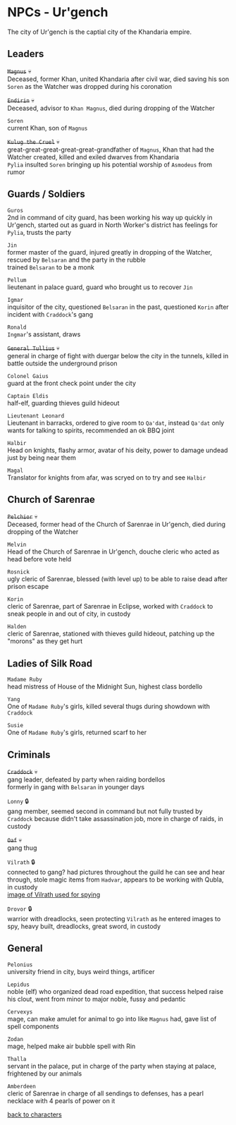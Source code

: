 # NPCs - Ur'gench

The city of Ur'gench is the captial city of the Khandaria empire.  

## Leaders

~~`Magnus`~~ 💀  
Deceased, former Khan, united Khandaria after civil war, died saving his son `Soren` as the Watcher was dropped during his coronation

~~`Endirin`~~ 💀  
Deceased, advisor to `Khan Magnus`, died during dropping of the Watcher  

`Soren`  
current Khan, son of `Magnus`  

~~`Kulug the Cruel`~~ 💀  
 great-great-great-great-great-grandfather of `Magnus`, Khan that had the Watcher created, killed and exiled dwarves from Khandaria  
 `Pylia` insulted `Soren` bringing up his potential worship of `Asmodeus` from rumor    


## Guards / Soldiers

`Guros`  
2nd in command of city guard, has been working his way up quickly in Ur'gench, started out as guard in North Worker's district
has feelings for `Pylia`, trusts the party  

`Jin`  
former master of the guard, injured greatly in dropping of the Watcher, rescued by `Belsaran` and the party in the rubble  
trained `Belsaran` to be a monk  

`Pellum`  
lieutenant in palace guard, guard who brought us to recover `Jin`  

`Igmar`  
inquisitor of the city, questioned `Belsaran` in the past, questioned `Korin` after incident with `Craddock`'s gang  

`Ronald`  
`Ingmar`'s assistant, draws  

~~`General Tullius`~~ 💀  
general in charge of fight with duergar below the city in the tunnels, killed in battle outside the underground prison  

`Colonel Gaius`  
guard at the front check point under the city  

`Captain Eldis`  
half-elf, guarding thieves guild hideout  

`Lieutenant Leonard`  
Lieutenant in barracks, ordered to give room to `Qa'dat`, instead `Qa'dat` only wants for talking to spirits, recommended an ok BBQ joint    

`Halbir`  
Head on knights, flashy armor, avatar of his deity, power to damage undead just by being near them    

`Magal`  
Translator for knights from afar, was scryed on to try and see `Halbir`    


## Church of Sarenrae  

~~`Pelchior`~~ 💀  
Deceased, former head of the Church of Sarenrae in Ur'gench, died during dropping of the Watcher  

`Melvin`  
Head of the Church of Sarenrae in Ur'gench, douche cleric who acted as head before vote held  

`Rosnick`  
ugly cleric of Sarenrae, blessed (with level up) to be able to raise dead after prison escape  

`Korin`  
cleric of Sarenrae, part of Sarenrae in Eclipse, worked with `Craddock` to sneak people in and out of city, in custody  

`Halden`  
cleric of Sarenrae, stationed with thieves guild hideout, patching up the "morons" as they get hurt  


## Ladies of Silk Road

`Madame Ruby`  
head mistress of House of the Midnight Sun, highest class bordello  

`Yang`  
One of `Madame Ruby`'s girls, killed several thugs during showdown with `Craddock`  

`Susie`  
One of `Madame Ruby`'s girls, returned scarf to her  


## Criminals

~~`Craddock`~~ 💀  
gang leader, defeated by party when raiding bordellos  
formerly in gang with `Belsaran` in younger days  

`Lonny` 🔒  
gang member, seemed second in command but not fully trusted by `Craddock` because didn't take assassination job, more in charge of raids, in custody  

~~`Oaf`~~ 💀  
gang thug  

`Vilrath` 🔒  
connected to gang? had pictures throughout the guild he can see and hear through, stole magic items from `Hadvar`, appears to be working with Qubla, in custody  
[image of Vilrath used for spying](/assets/hidden-face.webp)  

`Drovor` 🔒  
warrior with dreadlocks, seen protecting `Vilrath` as he entered images to spy, heavy built, dreadlocks, great sword, in custody  

## General

`Pelonius`  
university friend in city, buys weird things, artificer  

`Lepidus`  
noble (elf) who organized dead road expedition, that success helped raise his clout, went from minor to major noble, fussy and pedantic  

`Cervexys`  
mage, can make amulet for animal to go into like `Magnus` had, gave list of spell components  

`Zodan`  
mage, helped make air bubble spell with Rin  

`Thalla`  
servant in the palace, put in charge of the party when staying at palace, frightened by our animals  

`Amberdeen`  
cleric of Sarenrae in charge of all sendings to defenses, has a pearl necklace with 4 pearls of power on it  

[back to characters](/characters/README.md#npcs)
